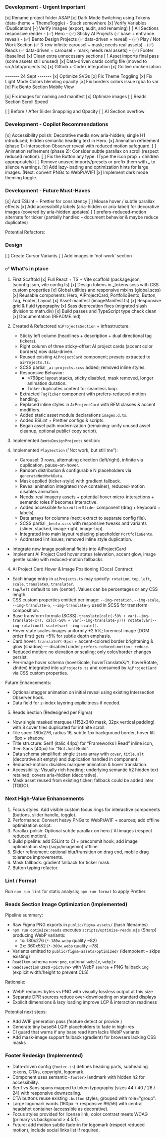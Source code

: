 ### Development - Urgent Important
[x] Rename project folder ASAP
[x] Dark Mode Switching using Tokens (data-theme + ThemeToggle) - Stuck somewhere
[x] Verify Variables (Duplication)
[-] Verify Images (export, audit, and renaming)
[ ] All Sections responsive render
    - (✅) Hero 
    - (✅) Sticky AI Projects (✅ base + entrance reveal)
    - (✅) Bento Design Projects (✅ data-driven + reveal)
    - (✅) Play / Not Work Section (✅ 3-row infinite carousel + mask; needs real assets)
    - (✅) Reads (✅ data-driven + carousel + mark; needs real assets)
    - (✅) Footer (baseline)
[x] Clean extra unnecessary sections
[ ] Asset imports final pass (some assets still unused)
[x] Data-driven cards config file (moved to src/data/projects.ts)
[x] Github + Codex integration
[x] Go live dockerization

------- 24 Sept  -------
[x] Optimize SVGs 
[x] Fix Theme Toggling 
[x] Fix Light Mode Colors blending opacity 
[x] Fix borders colors issue rgba to var
[x] Fix Bento Section Mobile View

[x] Fix images for naming and manifest
[x] Optimize images 
[ ] Reads Section Scroll Speed

[ ] Before / After Slider Snapping and Opacity 
[ ] AI Section overflow

### Development - Copilot Recommendations
[x] Accessibility polish: Decorative media now aria-hidden; single H1 introduced; hidden semantic heading text in Hero.
[x] Animation refinement (phase 1): Intersection Observer reveal with reduced motion safeguard.
[ ] Animation refinement (phase 2): Consider subtle parallax on scroll (respect reduced motion).
[ ] Fix the Button any type. (Type the icon prop + children appropriately)
[ ] Remove unused imports/presets or prefix them with _ to silence warnings.
[x] Add lazy-loading and optimization hints for large images. (Next: convert PNGs to WebP/AVIF)
[x] Implement dark mode theming toggle.

### Development - Future Must-Haves
[x] Add ESLint + Prettier for consistency
[ ] Mouse hover / subtle parallax effects
[x] Add accessibility labels (aria-hidden or aria-label) for decorative images (covered by aria-hidden updates)
[ ] prefers-reduced-motion alternate for ticker (partially handled – document behavior & maybe reduce duplicates)


Potential Refactors:


### Design
[ ] Create Cursor Variants
[ ] Add images in 'not-work' section


### ✅ What’s in place
1. First Scaffold
    [x] Full React + TS + Vite scaffold (package.json, tsconfig.json, vite.config.ts)
    [x] Design tokens in _tokens.scss with CSS custom properties
    [x] Global utilities and responsive mixins (global.scss)
    [x] Reusable components: Hero, AiProjectCard, PortfolioBento, Button, Tag, Footer, Layout
    [x] Asset manifest (imageManifest.ts)
    [x] Responsive grid & fluid typography
    [x] Sass deprecation fixes (migrated slash division to math.div)
    [x] Build passes and TypeScript type check clean
    [x] Documentation (README.md)

2. Created & Refactored `AiProjectsSection` + infrastructure:
	- Sticky left column (headlines + description + dual directional tag tickers).
    - Right column of three sticky-offset AI project cards (accent color borders) now data-driven.
    - Reused existing `AiProjectCard` component; presets extracted to `aiProjects.ts`.
    - SCSS partial `_ai-projects.scss` added; removed inline styles.
    - Responsive Behavior:
        - <768px: layout stacks, sticky disabled, mask removed, longer animation duration.
        - Ticker duplicates content for seamless loop.
    - Extracted `TagTicker` component with prefers-reduced-motion handling.
    - Replaced inline styles in `AiProjectCard` with BEM classes & accent modifiers.
    - Added static asset module declarations `images.d.ts`.
    - Added ESLint + Prettier configs & scripts.
    - Began asset path modernization (remaining: unify unused asset cleanup, optional public/ copy script).

3. Implemented `BentoDesignProjects` section:
4. Implemented `PlaySection` ("Not work, but still me"):
    - Carousel: 3 rows, alternating direction (left/right), infinite via duplication, pause-on-hover.
    - Random distribution & configurable N placeholders via `generateNotWorkData`.
    - Mask applied (ticker-style) with gradient fallback.
    - Reveal animation integrated (row container), reduced-motion disables animation.
    - Needs: real imagery assets + potential hover micro-interactions + semantic roles if becomes interactive.
    - Added accessible `BeforeAfterSlider` component (drag + keyboard + labels).
    - Data arrays for columns (next: extract to separate config file).
    - SCSS partial `_bento.scss` with responsive tweaks and variants (slider, stacked, image-right, image-top).
    - Integrated into main layout replacing placeholder `PortfolioBento`.
    - Addressed lint issues; removed inline style duplication.

 - Integrate new image positional fields into AiProjectCard
 - Implement AI Project Card hover states (elevation, accent glow, image gentle scale) with reduced-motion fallbacks

4. AI Project Card Hover & Image Positioning (Docs) Contract:
 - Each image entry in `aiProjects.ts` may specify: `rotation`, `top`, `left`, `scale`, `translateX`, `translateY`.
 - `top`/`left` default to `50%` (center). Values can be percentages or any CSS length.
 - CSS custom properties emitted per image: `--img-rotation`, `--img-scale`, `--img-translate-x`, `--img-translate-y` used in SCSS for transform composition.
 - Base transform formula (SCSS): `translate(calc(-50% + var(--img-translate-x)), calc(-50% + var(--img-translate-y))) rotate(var(--img-rotation)) scale(var(--img-scale))`.
 - Hover state scales images uniformly +2.5%; foremost image (DOM order first) gets +5% for subtle depth emphasis.
 - Card hover: `translateY(-8px)` + accent-colored border brightening & glow (shadow) — disabled under `prefers-reduced-motion: reduce`.
 - Reduced motion: no elevation or scaling; only color/border changes persist.
 - Per-image hover schema (hoverScale, hoverTranslateX/Y, hoverRotate, zIndex) integrated into `aiProjects.ts` and consumed by `AiProjectCard` via CSS custom properties.

 Future Enhancements:
 - Optional stagger animation on initial reveal using existing Intersection Observer hook.
 - Data field for z-index layering explicitness if needed.

5. Reads Section (Redesigned per Figma)
- Now single masked marquee (1152x340 mask, 32px vertical padding) with 8 cover tiles duplicated for infinite scroll.
- Tile spec: 180x276, radius 16, subtle 1px background border, hover lift -6px + shadow.
- Title structure: Serif (italic 44px) for “Frameworks I Read” inline icon, then Sans (40px) for “Not Just Build”.
- Data schema simplified: single `items` array with `cover`, `title`, `alt` (decorative alt empty) and duplication handled in component.
- Reduced-motion: disables marquee animation & hover translation.
- Accessibility: Visually rich heading; underlying semantic h2 hidden text retained; covers aria-hidden (decorative).
- Mask asset reused from existing ticker; fallback could be added later (TODO).

### Next High-Value Enhancements
1. Focus styles: Add visible custom focus rings for interactive components (buttons, slider handle, toggle).
2. Performance: Convert heavy PNGs to WebP/AVIF + <picture> sources; add offline optimization script.
3. Parallax polish: Optional subtle parallax on hero / AI images (respect reduced motion).
4. Build pipeline: add ESLint to CI + precommit hook; add image optimization step (svgo/imagemin) offline.
5. Slider refinement: optional blur/transition on drag end, mobile drag tolerance improvements.
6. Mask fallback: gradient fallback for ticker mask.
7. Button typing refactor.

### Lint / Format
Run `npm run lint` for static analysis; `npm run format` to apply Prettier.

### Reads Section Image Optimization (Implemented)
Pipeline summary:
- Raw Figma PNG exports in `public/figma-assets/` (hash filenames)
- `npm run optimize:reads` executes `scripts/optimize-reads.mjs` (Sharp) producing WebP variants:
    - 1x: 180x276 (`*-180w.webp` quality ~82)
    - 2x: 360x552 (`*-360w.webp` quality ~78)
- Variants emitted to `public/figma-assets/optimized/` (idempotent – skips existing)
- `ReadItem` schema now: `png`, optional `webp1x`, `webp2x`
- `ReadsSection` uses `<picture>` with WebP `source` + PNG fallback `img` (explicit width/height to prevent CLS)

Rationale:
- WebP reduces bytes vs PNG with visually lossless output at this size
- Separate DPR sources reduce over-downloading on standard displays
- Explicit dimensions & lazy loading improve LCP & interaction readiness

Potential next steps:
- Add AVIF generation pass (feature detect or provide <source type="image/avif">)
- Generate tiny base64 LQIP placeholders to fade in high-res
- CI guard that warns if any base read item lacks WebP variants
- Add mask-image support fallback (gradient) for browsers lacking CSS masks

### Footer Redesign (Implemented)
- Data-driven config (`footer.ts`) defines heading parts, subheading tokens, CTAs, copyright, logomark.
- Component uses semantic `<footer>` landmark with hidden h2 for accessibility.
- Serif vs Sans spans mapped to token typography (sizes 44 / 40 / 26 / 24) with responsive downscaling.
- CTA buttons reuse existing `.button` styles; grouped with role="group".
- Large logomark words (160px -> responsive 96/56) with central headshot container (accessible as decorative).
- Focus styles provided for license link; color contrast meets WCAG (primary vs background > 4.5:1).
- Future: add motion subtle fade-in for logomark (respect reduced motion), include social links list if required.
